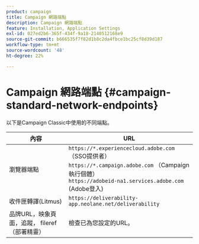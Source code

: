 ```yaml
---
product: campaign
title: Campaign 網路端點
description: Campaign 網路端點
feature: Installation, Application Settings
exl-id: 027ed2b6-365f-434f-9a18-2140512168e9
source-git-commit: b666535f7f82d1b8c2da4fbce1bc25cf8d39d187
workflow-type: tm+mt
source-wordcount: '48'
ht-degree: 22%

---
```


# Campaign 網路端點 {#campaign-standard-network-endpoints}



以下是Campaign Classic中使用的不同端點。

| 內容 | URL |
|--- |--- |
| 瀏覽器端點 | `https://*.experiencecloud.adobe.com` （SSO提供者）<br>`https://*.campaign.adobe.com` （Campaign執行個體）<br>`https://adobeid-na1.services.adobe.com` (Adobe登入) |
| 收件匣轉譯(Litmus) | `https://deliverability-app.neolane.net/deliverability` |
| 品牌URL，映象頁面，追蹤， fileref （部署精靈） | 檢查已為您設定的URL。 |
